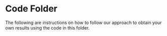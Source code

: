 # Code Folder

The following are instructions on how to follow our approach to obtain your own results using the code in this folder.